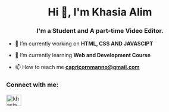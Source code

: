 <h1 align="center">Hi 👋, I'm Khasia Alim</h1>
<h3 align="center">I'm a Student and A part-time Video Editor.</h3>

- 🔭 I’m currently working on **HTML, CSS AND JAVASCIPT**

- 🌱 I’m currently learning **Web and Development Course**

- 📫 How to reach me **capricornmanno@gmail.com**

<h3 align="left">Connect with me:</h3>
<p align="left">
<a href="https://instagram.com/khasiaalim" target="blank"><img align="center" src="https://raw.githubusercontent.com/rahuldkjain/github-profile-readme-generator/master/src/images/icons/Social/instagram.svg" alt="khasia.alim" height="30" width="40" /></a>
</p>

